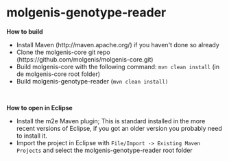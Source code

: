 molgenis-genotype-reader
========================

**How to build**
<ul>
	<li>Install Maven (http://maven.apache.org/) if you haven't done so already</li>
	<li>Clone the molgenis-core git repo (https://github.com/molgenis/molgenis-core.git)</li>
	<li>
		Build molgenis-core with the following command: <code>mvn clean install</code> (in de molgenis-core root 		folder)
	</li>
	<li>Build molgenis-genotype-reader (<code>mvn clean install)</code></li>
</ul>
<br/>

**How to open in Eclipse**
<ul>
	<li>
		Install the m2e Maven plugin; This is standard installed in the more recent versions of Eclipse, if
		you got an older version you probably need to install it.
	</li>
	<li>
		Import the project in Eclipse with <code>File/Import -> Existing Maven Projects</code>
		and select the molgenis-genotype-reader root folder
	</li>
</ul>

